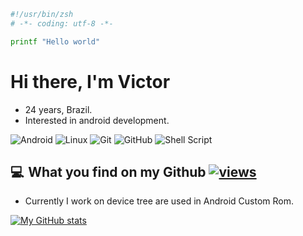 ```bash
#!/usr/bin/zsh
# -*- coding: utf-8 -*-

printf "Hello world"
```

# Hi there, I'm Victor
- 24 years, Brazil.
- Interested in android development.

<img alt="Android" src="https://img.shields.io/badge/Android-3DDC84?style=for-the-badge&logo=android&logoColor=white" /> <img alt="Linux" src="https://img.shields.io/badge/Linux-FCC624?style=for-the-badge&logo=linux&logoColor=black"> <img alt="Git" src="https://img.shields.io/badge/git-%23F05033.svg?style=for-the-badge&logo=git&logoColor=white"/> <img alt="GitHub" src="https://img.shields.io/badge/github-%23121011.svg?style=for-the-badge&logo=github&logoColor=white"/> <img alt="Shell Script" src="https://img.shields.io/badge/shell_script-%23121011.svg?style=for-the-badge&logo=gnu-bash&logoColor=white"/>

## 💻  What you find on my Github [![views](https://komarev.com/ghpvc/?username=Vhmit&color=0FCF0F)](https://github.com/antonkomarev/github-profile-views-counter)
- Currently I work on device tree are used in Android Custom Rom.

[![My GitHub stats](https://github-readme-stats.vercel.app/api?username=Vhmit&show_icons=true&theme=github_dark&hide_border=true)](https://github.com/Vhmit)
